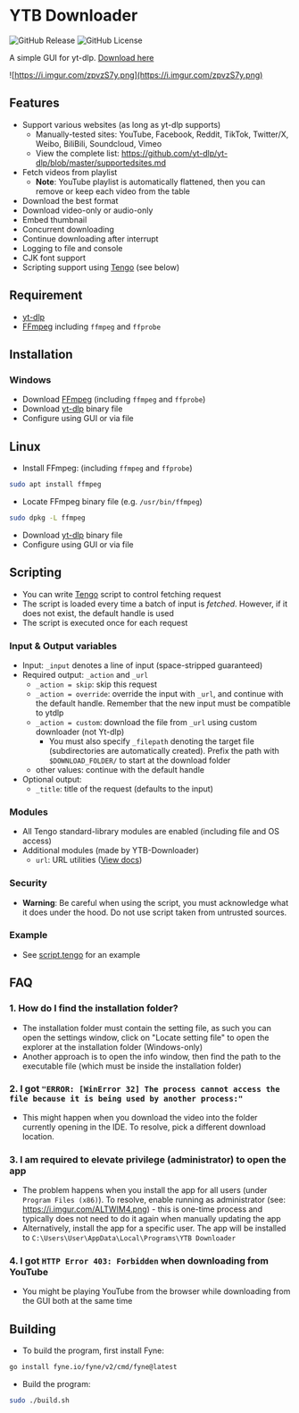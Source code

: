 # YTB Downloader

![GitHub Release](https://img.shields.io/github/v/release/anhcraft/ytb-downloader)
![GitHub License](https://img.shields.io/github/license/anhcraft/ytb-downloader)


A simple GUI for yt-dlp. [Download here](https://github.com/anhcraft/ytb-downloader/releases)

![https://i.imgur.com/zpvzS7y.png](https://i.imgur.com/zpvzS7y.png)

## Features
- Support various websites (as long as yt-dlp supports)
  - Manually-tested sites: YouTube, Facebook, Reddit, TikTok, Twitter/X, Weibo, BiliBili, Soundcloud, Vimeo
  - View the complete list: https://github.com/yt-dlp/yt-dlp/blob/master/supportedsites.md
- Fetch videos from playlist
  - **Note**: YouTube playlist is automatically flattened, then you can remove or keep each video from the table
- Download the best format
- Download video-only or audio-only
- Embed thumbnail
- Concurrent downloading
- Continue downloading after interrupt
- Logging to file and console
- CJK font support
- Scripting support using [Tengo](https://tengolang.com/) (see below)

## Requirement
- [yt-dlp](https://github.com/yt-dlp/yt-dlp)
- [FFmpeg](https://ffmpeg.org/) including `ffmpeg` and `ffprobe`

## Installation
### Windows
- Download [FFmpeg](https://ffmpeg.org/) (including `ffmpeg` and `ffprobe`)
- Download [yt-dlp](https://github.com/yt-dlp/yt-dlp) binary file
- Configure using GUI or via file

## Linux
- Install FFmpeg: (including `ffmpeg` and `ffprobe`)
```bash
sudo apt install ffmpeg
```
- Locate FFmpeg binary file (e.g. `/usr/bin/ffmpeg`)
```bash
sudo dpkg -L ffmpeg
```
- Download [yt-dlp](https://github.com/yt-dlp/yt-dlp) binary file
- Configure using GUI or via file

## Scripting
- You can write [Tengo](https://tengolang.com/) script to control fetching request
- The script is loaded every time a batch of input is _fetched_. However, if it does not exist, the default handle is used
- The script is executed once for each request

### Input & Output variables
- Input: `_input` denotes a line of input (space-stripped guaranteed)
- Required output: `_action` and `_url`
  - `_action = skip`: skip this request
  - `_action = override`: override the input with `_url`, and continue with the default handle. Remember that the new input must be compatible to ytdlp
  - `_action = custom`: download the file from `_url` using custom downloader (not Yt-dlp)
    - You must also specify `_filepath` denoting the target file (subdirectories are automatically created). Prefix the path with `$DOWNLOAD_FOLDER/` to start at the download folder
  - other values: continue with the default handle
- Optional output:
  - `_title`: title of the request (defaults to the input)

### Modules
- All Tengo standard-library modules are enabled (including file and OS access)
- Additional modules (made by YTB-Downloader)
  - `url`: URL utilities ([View docs](https://github.com/anhcraft/ytb-downloader/blob/main/internal/scripting/module/url.go))

### Security
- **Warning**: Be careful when using the script, you must acknowledge what it does under the hood. Do not use script taken from untrusted sources.

### Example
- See [script.tengo](script.tengo) for an example

## FAQ

### 1. How do I find the installation folder?
- The installation folder must contain the setting file, as such you can open the settings window, click on "Locate setting file" to open the explorer at the installation folder (Windows-only)
- Another approach is to open the info window, then find the path to the executable file (which must be inside the installation folder)

### 2. I got `"ERROR: [WinError 32] The process cannot access the file because it is being used by another process:"`
- This might happen when you download the video into the folder currently opening in the IDE. To resolve, pick a different download location.

### 3. I am required to elevate privilege (administrator) to open the app
- The problem happens when you install the app for all users (under `Program Files (x86)`). To resolve, enable running as administrator (see: https://i.imgur.com/ALTWIM4.png) - this is one-time process and typically does not need to do it again when manually updating the app
- Alternatively, install the app for a specific user. The app will be installed to `C:\Users\User\AppData\Local\Programs\YTB Downloader`

### 4. I got `HTTP Error 403: Forbidden` when downloading from YouTube
- You might be playing YouTube from the browser while downloading from the GUI both at the same time

## Building
- To build the program, first install Fyne: 
```bash
go install fyne.io/fyne/v2/cmd/fyne@latest
````
- Build the program:

```bash
sudo ./build.sh
````
